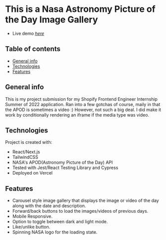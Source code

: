 
# This is a Nasa Astronomy Picture of the Day Image Gallery
* Live demo [_here_](https://nasa-api-project.vercel.app/)

## Table of contents
* [General info](#general-info)
* [Technologies](#technologies)
* [Features](#features)


## General info

This is my project submission for my Shopify Frontend Engineer Internship Summer of 2022 application. Ran into a few gotchas of course, maily in that the APOD is sometimes a video :) However, not such a big deal. I did make it work by conditionally rendering an iframe if the media type was video.

## Technologies

Project is created with:

* React/Next.js
* TailwindCSS
* NASA's APOD(Astronomy Picture of the Day) API
* Tested with Jest/React Testing Library and Cypress
* Deployed on Vercel

## Features

* Carousel style image gallery that displays the image or video of the day along with the date and description.
* Forward/back buttons to load the images/videos of previous days.
* Mobile Responsive.
* Option to toggle between dark and light mode.
* Like/unlike button.
* Spinning NASA logo for the loading state.



